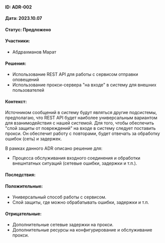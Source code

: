 #### ID: ADR-002

#### Дата: 2023.10.07

#### Статус: Предложено

#### Участники:
* Абдрахманов Марат

#### Решения:
* Использование REST API для работы с сервисом отправки оповещений
* Использование прокси-сервера "на входе" в систему для внешних пользователей

#### Контекст:
Источником сообщений в систему будут являться другие подсистемы, предполагаю, что REST API будет наиболее универсальным вариантом для взанимодействия с нашей системой. 
Для того, чтобы обеспечить "слой защиты от повреждений" на входе в систему следует поставить прокси. Он обеспечит работу с повторами, будет отвечать за обработку ошибок (сеть) и задержек.

В рамках данного ADR описано решение для:
- Процесса обслуживания входного соединения и обработки внешнтатных ситуаций (сетевые ошибки, задержки и т.п.).

#### Последствия:

#### Положительные:
* Универсальный способ работы с сервисом.
* Слой защиты, где можно обрабатывать ошибки, задержки и т.п.

#### Отрицательные:
* Дополнительные сетевые задержки на прокси.
* Дополнительные ресурсы на конфигурирование и обслуживание прокси.
